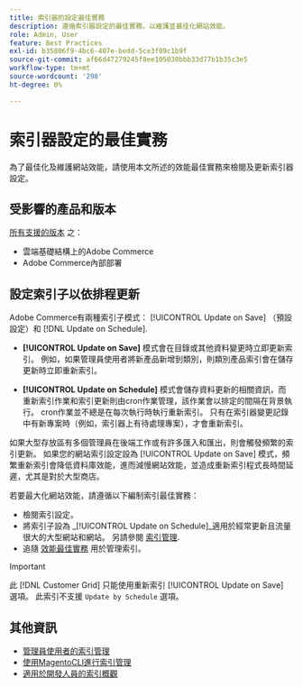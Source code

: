 ```yaml
---
title: 索引器的設定最佳實務
description: 遵循索引器設定的最佳實務，以維護並最佳化網站效能。
role: Admin, User
feature: Best Practices
exl-id: b35806f9-4bc6-407e-bedd-5ce3f09c1b9f
source-git-commit: af66d47279245f8ee105030bbb33d77b1b35c3e5
workflow-type: tm+mt
source-wordcount: '298'
ht-degree: 0%

---
```


# 索引器設定的最佳實務

為了最佳化及維護網站效能，請使用本文所述的效能最佳實務來檢閱及更新索引器設定。

## 受影響的產品和版本

[所有支援的版本](../../../release/versions.md) 之：

- 雲端基礎結構上的Adobe Commerce
- Adobe Commerce內部部署

## 設定索引子以依排程更新

Adobe Commerce有兩種索引子模式： [!UICONTROL Update on Save] （預設設定）和 [!DNL Update on Schedule].

- **[!UICONTROL Update on Save]** 模式會在目錄或其他資料變更時立即更新索引。 例如，如果管理員使用者將新產品新增到類別，則類別產品索引會在儲存更新時立即重新索引。

- **[!UICONTROL Update on Schedule]** 模式會儲存資料更新的相關資訊，而重新索引作業和索引更新則由cron作業管理，該作業會以排定的間隔在背景執行。 cron作業並不總是在每次執行時執行重新索引。 只有在索引器變更記錄中有新專案時（例如，索引器上有待處理專案），才會重新索引。

如果大型存放區有多個管理員在後端工作或有許多匯入和匯出，則會觸發頻繁的索引更新。 如果您的網站索引設定設為 [!UICONTROL Update on Save] 模式，頻繁重新索引會降低資料庫效能，進而減慢網站效能，並造成重新索引程式長時間延遲，尤其是對於大型商店。

若要最大化網站效能，請遵循以下編制索引最佳實務：

- 檢閱索引設定。
- 將索引子設為 _[!UICONTROL Update on Schedule]_適用於經常更新且流量很大的大型網站和網站。 另請參閱 [索引管理](https://docs.magento.com/user-guide/system/index-management.html#change-the-index-mode).
- 追隨 [效能最佳實務](../../../performance/configuration.md) 用於管理索引。

>[!IMPORTANT]
>
>此 [!DNL Customer Grid] 只能使用重新索引 [!UICONTROL Update on Save] 選項。 此索引不支援 `Update by Schedule` 選項。

## 其他資訊

- [管理員使用者的索引管理](../../../configuration/cli/manage-indexers.md#configure-indexers)
- [使用MagentoCLI進行索引管理](https://experienceleague.adobe.com/docs/commerce-operations/configuration-guide/cli/manage-indexers.html)
- [適用於開發人員的索引概觀](https://developer.adobe.com/commerce/php/development/components/indexing/)
